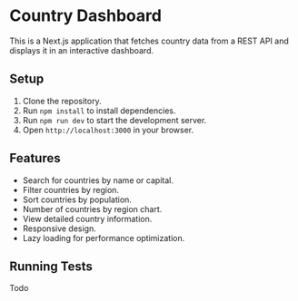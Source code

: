 # Country Dashboard

This is a Next.js application that fetches country data from a REST API and displays it in an interactive dashboard.

## Setup

1. Clone the repository.
2. Run `npm install` to install dependencies.
3. Run `npm run dev` to start the development server.
4. Open `http://localhost:3000` in your browser.

## Features

- Search for countries by name or capital.
- Filter countries by region.
- Sort countries by population.
- Number of countries by region chart.
- View detailed country information.
- Responsive design.
- Lazy loading for performance optimization.

## Running Tests

Todo
